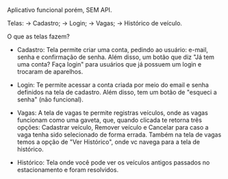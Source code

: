 Aplicativo funcional porém, SEM API.

Telas: 
-> Cadastro;
-> Login;
-> Vagas;
-> Histórico de veículo.


O que as telas fazem?

- Cadastro:
Tela permite criar uma conta, pedindo ao usuário: e-mail, senha e confirmação de senha.
Além disso, um botão que diz "Já tem uma conta? Faça login" para usuários que já possuem um login e trocaram de aparelhos.

- Login:
Te permite acessar a conta criada por meio do email e senha definidos na tela de cadastro.
Além disso, tem um botão de "esqueci a senha" (não funcional).

- Vagas:
A tela de vagas te permite registras veículos, onde as vagas funcionam como uma gaveta, que, quando clicada te retorna três opções:
Cadastrar veículo, Remover veículo e Cancelar para caso a vaga tenha sido selecionado de forma errada.
Também na tela de vagas temos a opção de "Ver Histórico", onde vc navega para a tela de histórico.

- Histórico:
Tela onde você pode ver os veículos antigos passados no estacionamento e foram resolvidos.
